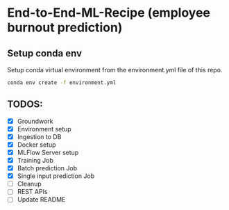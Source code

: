# End-to-End-ML-Recipe (employee burnout prediction)

## Setup conda env
Setup conda virtual environment from the environment.yml file of this repo.
```bash
conda env create -f environment.yml
```

## TODOS:
- [x] Groundwork
- [x] Environment setup
- [x] Ingestion to DB
- [x] Docker setup
- [x] MLFlow Server setup
- [x] Training Job
- [x] Batch prediction Job
- [x] Single input prediction Job
- [ ] Cleanup
- [ ] REST APIs
- [ ] Update README
